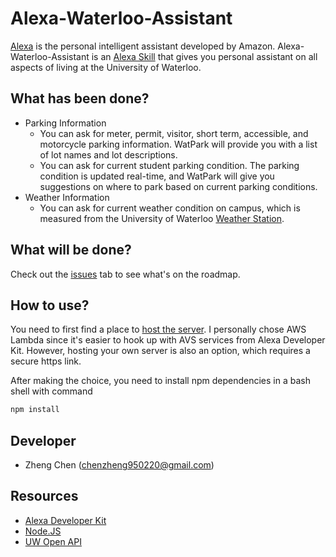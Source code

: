 # Alexa-Waterloo-Assistant
[Alexa](https://www.amazon.com/Amazon-Echo-And-Alexa-Devices/b?ie=UTF8&node=9818047011) is the personal intelligent assistant developed by Amazon. Alexa-Waterloo-Assistant is an [Alexa Skill](https://developer.amazon.com/alexa-skills-kit) that gives you personal assistant on all aspects of living at the University of Waterloo.

## What has been done?
* Parking Information
	* You can ask for meter, permit, visitor, short term, accessible, and motorcycle parking information. WatPark will provide you with a list of lot names and lot descriptions.
	* You can ask for current student parking condition. The parking condition is updated real-time, and WatPark will give you suggestions on where to park based on current parking conditions.
* Weather Information
	* You can ask for current weather condition on campus, which is measured from the University of Waterloo [Weather Station](http://weather.uwaterloo.ca).

## What will be done?
Check out the [issues](https://github.com/chenzheng950220/AlexaWatPark/issues) tab to see what's on the roadmap.

## How to use?
You need to first find a place to [host the server](https://developer.amazon.com/public/solutions/alexa/alexa-skills-kit/docs/developing-an-alexa-skill-as-a-web-service). I personally chose AWS Lambda since it's easier to hook up with AVS services from Alexa Developer Kit. However, hosting your own server is also an option, which requires a secure https link.

After making the choice, you need to install npm dependencies in a bash shell with command
```bash
npm install
```

## Developer
* Zheng Chen (chenzheng950220@gmail.com)

## Resources
* [Alexa Developer Kit](https://developer.amazon.com/alexa-skills-kit)
* [Node.JS](https://nodejs.org/en/)
* [UW Open API](https://uwaterloo.ca/api/)

